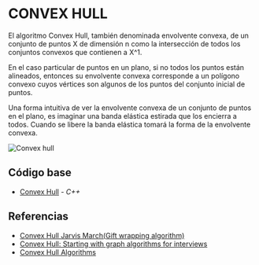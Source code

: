 # CONVEX HULL

El algoritmo Convex Hull, también denominada envolvente convexa,  de un conjunto de puntos X de dimensión n como la 
intersección de todos los conjuntos convexos que contienen a X^1.

En el caso particular de puntos en un plano, si no todos los puntos están alineados, entonces su envolvente convexa 
corresponde a un polígono convexo cuyos vértices son algunos de los puntos del conjunto inicial de puntos.

Una forma intuitiva de ver la envolvente convexa de un conjunto de puntos en el plano, es imaginar una banda elástica 
estirada que los encierra a todos. Cuando se libere la banda elástica tomará la forma de la envolvente convexa. 

![Convex hull](https://upload.wikimedia.org/wikipedia/commons/thumb/1/1d/ConvexClosure.svg/220px-ConvexClosure.svg.png)

## Código base
- [Convex Hull](https://github.com/NatiBilbao/AlgoritmicaII2022/blob/main/Contenido/Capitulo%205/Geometria_computacional/Convex_Hull/convexHull.cpp) - _C++_

## Referencias
- [Convex Hull Jarvis March(Gift wrapping algorithm)](https://www.youtube.com/watch?v=Vu84lmMzP2o)
- [Convex Hull: Starting with graph algorithms for interviews](https://www.youtube.com/watch?v=UUCKvHTP4Gg)
- [Convex Hull Algorithms](https://www.youtube.com/watch?v=fTqPVjy0rzU)
